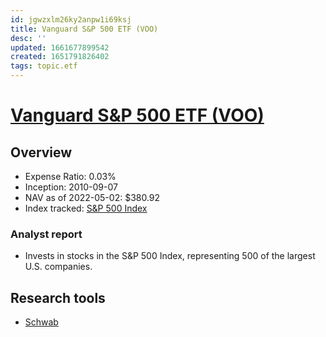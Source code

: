```yaml
---
id: jgwzxlm26ky2anpw1i69ksj
title: Vanguard S&P 500 ETF (VOO)
desc: ''
updated: 1661677899542
created: 1651791826402
tags: topic.etf
---
```

# [Vanguard S&P 500 ETF (VOO)](https://etfdb.com/etf/VOO/#etf-ticker-profile)

## Overview

- Expense Ratio: 0.03%
- Inception: 2010-09-07
- NAV as of 2022-05-02: $380.92
- Index tracked: [S&P 500 Index](https://etfdb.com/index/sp-500-index/)

### Analyst report

- Invests in stocks in the S&P 500 Index, representing 500 of the largest U.S. companies.

## Research tools

- [Schwab](https://www.schwab.com/research/etfs/quotes/summary/voo)
